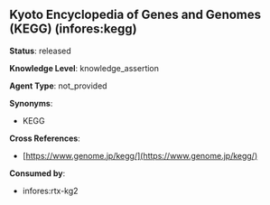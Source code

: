 [//]: # (DO NOT MANUALLY EDIT THIS FILE. IT IS GENERATED FROM A TEMPLATE.)

## Kyoto Encyclopedia of Genes and Genomes (KEGG) (infores:kegg)

**Status**: released
  
**Knowledge Level**: knowledge_assertion
  
**Agent Type**: not_provided

**Synonyms**:

- KEGG

**Cross References**:

- [https://www.genome.jp/kegg/](https://www.genome.jp/kegg/)


**Consumed by**:

- infores:rtx-kg2